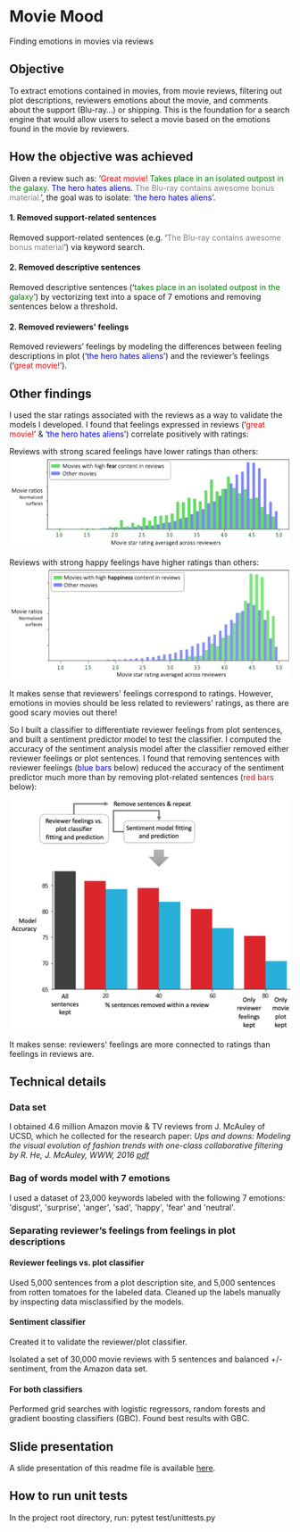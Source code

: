 # Movie Mood

Finding emotions in movies via reviews

## Objective

To extract emotions contained in movies, from movie reviews, filtering out plot descriptions, reviewers emotions about the movie, and comments about the support (Blu-ray…) or shipping. This is the foundation for a search engine that would allow users to select a movie based on the emotions found in the movie by reviewers.

## How the objective was achieved

Given a review such as: ‘<span style="color:red">Great movie!</span><span style="color:green"> Takes place in an isolated outpost in the galaxy.</span> <span style="color:blue">The hero hates aliens.</span> <span style="color:gray">The Blu-ray contains awesome bonus material.</span>’, the goal was to isolate: ‘<span style="color:blue">the hero hates aliens</span>’.

#### 1. Removed support-related sentences
Removed support-related sentences (e.g. ‘<span style="color:gray">The Blu-ray contains awesome bonus material</span>’) via keyword search.

#### 2. Removed descriptive sentences
Removed descriptive sentences (‘<span style="color:green">takes place in an isolated outpost in the galaxy</span>’) by vectorizing text into a space of 7 emotions and removing sentences below a threshold.

#### 2. Removed reviewers' feelings

Removed reviewers’ feelings by modeling the differences between feeling descriptions in plot (‘<span style="color:blue">the hero hates aliens</span>’) and the reviewer’s feelings (‘<span style="color:red">great movie!</span>’).

## Other findings
I used the star ratings associated with the reviews as a way to validate the models I developed. I found that feelings expressed in reviews (‘<span style="color:red">great movie!</span>’ & ‘<span style="color:blue">the hero hates aliens</span>’) correlate positively with ratings:

Reviews with strong scared feelings have lower ratings than others:
![Fear level of movies with top 5% fear review content, vs. others](./images/high_fear_content.png)

Reviews with strong happy feelings have higher ratings than others:
![Fear level of movies with top 5% happy review content, vs. others](./images/high_happy_content.png)

It makes sense that reviewers' feelings correspond to ratings. However, emotions in movies should be less related to reviewers' ratings, as there are good scary movies out there!

So I built a classifier to differentiate reviewer feelings from plot sentences, and built a sentiment predictor model to test the classifier. I computed the accuracy of the sentiment analysis model after the classifier removed either reviewer feelings or plot sentences. I found that removing sentences with reviewer feelings (<span style="color:blue">blue bars</span> below) reduced the accuracy of the sentiment predictor much more than by removing plot-related sentences (<span style="color:red">red bars</span> below): 

![Accuracy of sentiment predictor as sentences are removed](./images/accuracy_sents_removed.png)

It makes sense: reviewers' feelings are more connected to ratings than feelings in reviews are.

## Technical details

### Data set

I obtained 4.6 million Amazon movie & TV reviews from J. McAuley of UCSD, which he collected for the research paper: *Ups and downs: Modeling the visual evolution of fashion trends with one-class collaborative filtering
by R. He, J. McAuley, WWW, 2016 [pdf](http://cseweb.ucsd.edu/~jmcauley/pdfs/www16a.pdf)*

### Bag of words model with 7 emotions

I used a dataset of 23,000 keywords labeled with the following 7 emotions: 'disgust', 'surprise', 'anger', 'sad', 'happy', 'fear' and 'neutral'.

### Separating reviewer’s feelings from feelings in plot descriptions

#### Reviewer feelings vs. plot classifier
Used 5,000 sentences from a plot description site, and 5,000 sentences from rotten tomatoes for the labeled data. Cleaned up the labels manually by inspecting data misclassified by the models.

#### Sentiment classifier
Created it to validate the reviewer/plot classifier.

Isolated a set of 30,000 movie reviews with 5 sentences and balanced +/- sentiment, from the Amazon data set.

#### For both classifiers
Performed grid searches with logistic regressors, random forests and gradient boosting classifiers (GBC). Found best results with GBC.

## Slide presentation

A slide presentation of this readme file is available [here](https://drive.google.com/file/d/1CpffON2RjL-idEwLhmM73ZFLLSwfjmu8/view?usp=sharing).

## How to run unit tests

In the project root directory, run: pytest test/unittests.py
